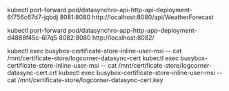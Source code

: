  kubectl port-forward pod/datasynchro-api-http-api-deployment-6f756c67d7-jqbdj 8081:8080
http://localhost:8080/api/WeatherForecast


 kubectl port-forward pod/datasynchro-app-http-app-deployment-d4888f45c-6l7q5 8082:8080
 http://localhost:8082/



 kubectl exec busybox-certificate-store-inline-user-msi -- cat /mnt/certificate-store/logcorner-datasync-cert
kubectl exec busybox-certificate-store-inline-user-msi -- cat /mnt/certificate-store/logcorner-datasync-cert.crt
kubectl exec busybox-certificate-store-inline-user-msi -- cat /mnt/certificate-store/logcorner-datasync-cert.key
